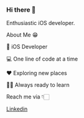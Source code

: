 ### Hi there 👋

Enthusiastic iOS developer.

About Me 😁

📱 iOS Developer 

💻 One line of code at a time

♥️ Exploring new places

✍🏻 Always ready to learn

Reach me via 👇🏻

[Linkedin](https://www.linkedin.com/in/nasirbintahir/)
